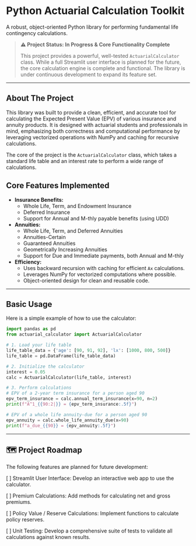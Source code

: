 # Python Actuarial Calculation Toolkit

A robust, object-oriented Python library for performing fundamental life contingency calculations.

> **⚠️ Project Status: In Progress & Core Functionality Complete**
>
> This project provides a powerful, well-tested `ActuarialCalculator` class. While a full Streamlit user interface is planned for the future, the core calculation engine is complete and functional. The library is under continuous development to expand its feature set.

---
##  About The Project

This library was built to provide a clean, efficient, and accurate tool for calculating the Expected Present Value (EPV) of various insurance and annuity products. It is designed with actuarial students and professionals in mind, emphasizing both correctness and computational performance by leveraging vectorized operations with NumPy and caching for recursive calculations.

The core of the project is the `ActuarialCalculator` class, which takes a standard life table and an interest rate to perform a wide range of calculations.

## Core Features Implemented

* **Insurance Benefits:**
    * Whole Life, Term, and Endowment Insurance
    * Deferred Insurance
    * Support for Annual and M-thly payable benefits (using UDD)
* **Annuities:**
    * Whole Life, Term, and Deferred Annuities
    * Annuities-Certain
    * Guaranteed Annuities
    * Geometrically Increasing Annuities
    * Support for Due and Immediate payments, both Annual and M-thly
* **Efficiency:**
    * Uses backward recursion with caching for efficient `Ax` calculations.
    * Leverages NumPy for vectorized computations where possible.
    * Object-oriented design for clean and reusable code.

---
## Basic Usage

Here is a simple example of how to use the calculator:

```python
import pandas as pd
from actuarial_calculator import ActuarialCalculator

# 1. Load your life table
life_table_data = {'age': [90, 91, 92], 'lx': [1000, 800, 500]}
life_table = pd.DataFrame(life_table_data)

# 2. Initialize the calculator
interest = 0.05
calc = ActuarialCalculator(life_table, interest)

# 3. Perform calculations
# EPV of a 2-year term insurance for a person aged 90
epv_term_insurance = calc.annual_term_insurance(x=90, n=2)
print(f"A^1_{{90:2|}} = {epv_term_insurance:.5f}")

# EPV of a whole life annuity-due for a person aged 90
epv_annuity = calc.whole_life_annuity_due(x=90)
print(f"a_due_{{90}} = {epv_annuity:.5f}")

```

---
## 🗺️ Project Roadmap
The following features are planned for future development:

[ ] Streamlit User Interface: Develop an interactive web app to use the calculator.

[ ] Premium Calculations: Add methods for calculating net and gross premiums.

[ ] Policy Value / Reserve Calculations: Implement functions to calculate policy reserves.

[ ] Unit Testing: Develop a comprehensive suite of tests to validate all calculations against known results.